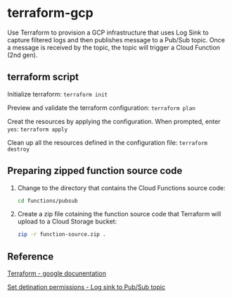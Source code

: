 # terraform-gcp

Use Terraform to provision a GCP infrastructure that uses Log Sink to capture filtered logs and then publishes message to a Pub/Sub topic. Once a message is received by the topic, the topic will trigger a Cloud Function (2nd gen).

## terraform script

Initialize terraform:
`terraform init`

Preview and validate the terraform configuration:
`terraform plan`

Creat the resources by applying the configuration. When prompted, enter `yes`:
`terraform apply`

Clean up all the resources defined in the configuration file:
`terraform destroy`

## Preparing zipped function source code

1. Change to the directory that contains the Cloud Functions source code:

    ```sh
    cd functions/pubsub
    ```

2. Create a zip file cotaining the function source code that Terraform will upload to a Cloud Storage bucket:

    ```sh
    zip -r function-source.zip .
    ```

## Reference

[Terraform - google docunentation](https://registry.terraform.io/providers/hashicorp/google/latest/docs)

[Set detination permissions - Log sink to Pub/Sub topic](https://cloud.google.com/logging/docs/export/configure_export_v2#dest-auth)